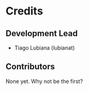 # Credits

## Development Lead

-   Tiago Lubiana (lubianat)

## Contributors

None yet. Why not be the first?
